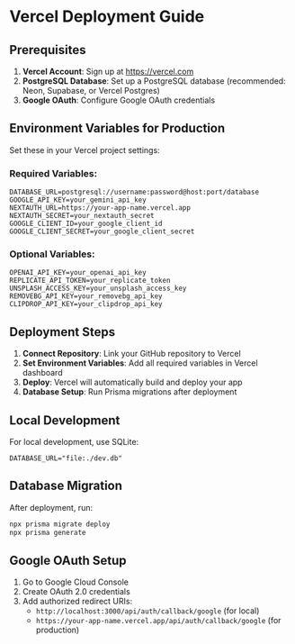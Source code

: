 # Vercel Deployment Guide

## Prerequisites

1. **Vercel Account**: Sign up at https://vercel.com
2. **PostgreSQL Database**: Set up a PostgreSQL database (recommended: Neon, Supabase, or Vercel Postgres)
3. **Google OAuth**: Configure Google OAuth credentials

## Environment Variables for Production

Set these in your Vercel project settings:

### Required Variables:
```
DATABASE_URL=postgresql://username:password@host:port/database
GOOGLE_API_KEY=your_gemini_api_key
NEXTAUTH_URL=https://your-app-name.vercel.app
NEXTAUTH_SECRET=your_nextauth_secret
GOOGLE_CLIENT_ID=your_google_client_id
GOOGLE_CLIENT_SECRET=your_google_client_secret
```

### Optional Variables:
```
OPENAI_API_KEY=your_openai_api_key
REPLICATE_API_TOKEN=your_replicate_token
UNSPLASH_ACCESS_KEY=your_unsplash_access_key
REMOVEBG_API_KEY=your_removebg_api_key
CLIPDROP_API_KEY=your_clipdrop_api_key
```

## Deployment Steps

1. **Connect Repository**: Link your GitHub repository to Vercel
2. **Set Environment Variables**: Add all required variables in Vercel dashboard
3. **Deploy**: Vercel will automatically build and deploy your app
4. **Database Setup**: Run Prisma migrations after deployment

## Local Development

For local development, use SQLite:
```
DATABASE_URL="file:./dev.db"
```

## Database Migration

After deployment, run:
```bash
npx prisma migrate deploy
npx prisma generate
```

## Google OAuth Setup

1. Go to Google Cloud Console
2. Create OAuth 2.0 credentials
3. Add authorized redirect URIs:
   - `http://localhost:3000/api/auth/callback/google` (for local)
   - `https://your-app-name.vercel.app/api/auth/callback/google` (for production)
